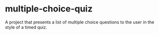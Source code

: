 # multiple-choice-quiz
A project that presents a list of multiple choice questions to the user in the style of a timed quiz.
